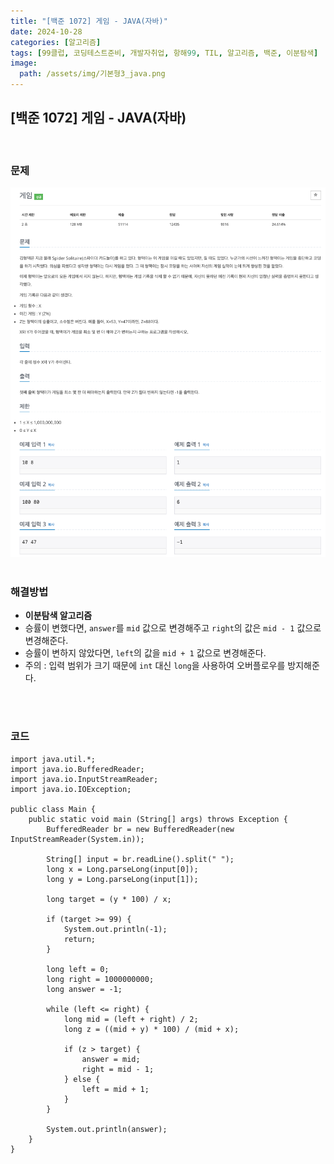 ```yaml
---
title: "[백준 1072] 게임 - JAVA(자바)"
date: 2024-10-28
categories: [알고리즘]
tags: [99클럽, 코딩테스트준비, 개발자취업, 항해99, TIL, 알고리즘, 백준, 이분탐색]
image:
  path: /assets/img/기본형3_java.png
---
```


## [백준 1072] 게임 - JAVA(자바)
<br />

### 문제
![img](/assets/img/algorithm/백준1072.png)
<br /><br />

### 해결방법
- **이분탐색 알고리즘**
- 승률이 변했다면, `answer`를 `mid` 값으로 변경해주고 `right`의 값은 `mid - 1` 값으로 변경해준다.
- 승률이 변하지 않았다면, `left`의 값을 `mid + 1` 값으로 변경해준다.
- 주의 : 입력 범위가 크기 때문에 `int` 대신 `long`을 사용하여 오버플로우를 방지해준다.

<br /><br />

### 코드
```
import java.util.*;
import java.io.BufferedReader;
import java.io.InputStreamReader;
import java.io.IOException;

public class Main {
    public static void main (String[] args) throws Exception {
        BufferedReader br = new BufferedReader(new InputStreamReader(System.in));
        
        String[] input = br.readLine().split(" ");
        long x = Long.parseLong(input[0]);
        long y = Long.parseLong(input[1]);

        long target = (y * 100) / x;
        
        if (target >= 99) {
            System.out.println(-1);
            return;
        }
        
        long left = 0;
        long right = 1000000000;
        long answer = -1;

        while (left <= right) {
            long mid = (left + right) / 2;
            long z = ((mid + y) * 100) / (mid + x);

            if (z > target) {
                answer = mid;
                right = mid - 1;
            } else {
                left = mid + 1;
            }
        }

        System.out.println(answer);
    }
}
```
 
